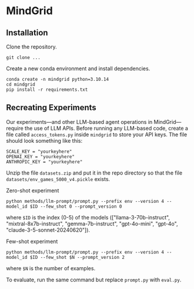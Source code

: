 # MindGrid

## Installation
Clone the repository.
```
git clone ...
```
Create a new conda environment and install dependencies.
```
conda create -n mindgrid python=3.10.14
cd mindgrid
pip install -r requirements.txt
```

## Recreating Experiments
Our experiments—and other LLM-based agent operations in MindGrid—require the use of LLM APIs. Before running any LLM-based code, create a file called `access_tokens.py` inside `mindgrid` to store your API keys. The file should look something like this:
```
SCALE_KEY = "yourkeyhere"
OPENAI_KEY = "yourkeyhere"
ANTHROPIC_KEY = "yourkeyhere"
```

Unzip the file `datasets.zip` and put it in the repo directory so that the file `datasets/env_games_5000_v4.pickle` exists.

Zero-shot experiment
```
python methods/llm-prompt/prompt.py --prefix env --version 4 --model_id $ID --few_shot 0 --prompt_version 0
```
where `$ID` is the index (0-5) of the models (["llama-3-70b-instruct", "mixtral-8x7b-instruct", "gemma-7b-instruct", "gpt-4o-mini", "gpt-4o", "claude-3-5-sonnet-20240620"]).

Few-shot experiment
```
python methods/llm-prompt/prompt.py --prefix env --version 4 --model_id $ID --few_shot $N --prompt_version 2
```
where `$N` is the number of examples.


To evaluate, run the same command but replace `prompt.py` with `eval.py`.
